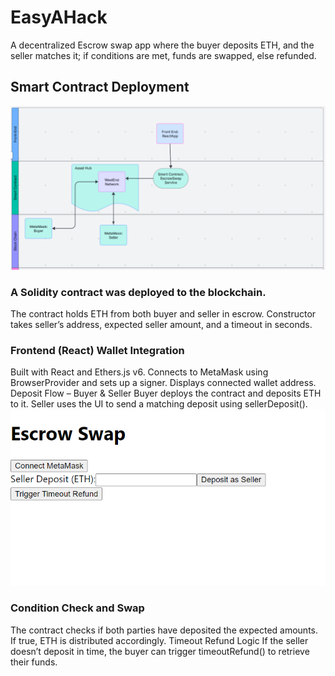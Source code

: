 # EasyAHack
A decentralized Escrow swap app where the buyer deposits ETH, and the seller matches it; if conditions are met, funds are swapped, else refunded.
 
## Smart Contract Deployment
![SwapChain](shots/Capture3.PNG)

### A Solidity contract was deployed to the blockchain.
The contract holds ETH from both buyer and seller in escrow.
Constructor takes seller’s address, expected seller amount, and a timeout in seconds.

### Frontend (React) Wallet Integration
Built with React and Ethers.js v6.
Connects to MetaMask using BrowserProvider and sets up a signer.
Displays connected wallet address.
Deposit Flow – Buyer & Seller
Buyer deploys the contract and deposits ETH to it.
Seller uses the UI  to send a matching deposit using sellerDeposit().
![SwapChain](shots/Capture1.PNG)

### Condition Check and Swap
The contract checks if both parties have deposited the expected amounts.
If true, ETH is distributed accordingly.
Timeout Refund Logic
If the seller doesn’t deposit in time, the buyer can trigger timeoutRefund() to retrieve their funds.

